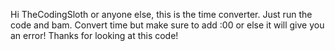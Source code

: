 Hi TheCodingSloth or anyone else, this is the time converter. Just run the code and bam. Convert time but make sure to add :00 or else it will give you an error! Thanks for looking at this code!
